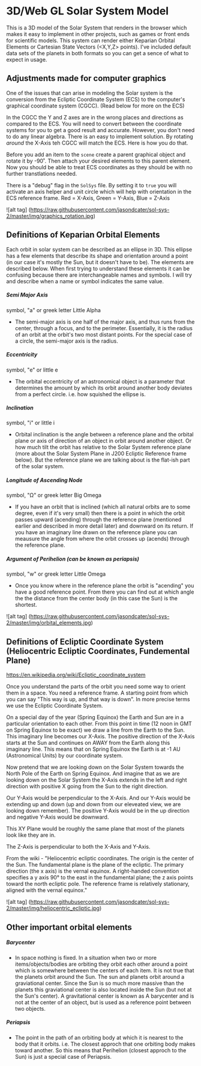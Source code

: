 # 3D/Web GL Solar System Model

This is a 3D model of the Solar System that renders in the browser which makes it easy to implement in other projects, such as games or front ends for scientific models. This system can render either Keparian Orbital Elements or Cartesian State Vectors (<X,Y,Z> points). I've included default data sets of the planets in both formats so you can get a sence of what to expect in usage.

## Adjustments made for computer graphics

One of the issues that can arise in modeling the Solar system is the conversion from the Ecliptic Coordinate System (ECS) to the computer's graphical coordinate system (CGCC). (Read below for more on the ECS)

In the CGCC the Y and Z axes are in the wrong places and directions as compared to the ECS. You will need to convert between the coordinate systems for you to get a good result and accurate. However, you don't need to do any linear algebra. There is an easy to implement solution. By rotating _around_ the X-Axis teh CGCC will match the ECS. Here is how you do that.

Before you add an item to the `scene` create a parent graphical object and rotate it by -90˚. Then attach your desired elements to this parent element. Now you should be able to treat ECS coordinates as they should be with no further transtlations needed. 

There is a "debug" flag in the `SolSys` file. By setting it to `true` you will activate an axis helper and unit circle which will help with orientation in the ECS reference frame. Red = X-Axis, Green = Y-Axis, Blue = Z-Axis

![alt tag] (https://raw.githubusercontent.com/jasondcater/sol-sys-2/master/img/graphics_rotation.jpg)

## Definitions of Keparian Orbital Elements

Each orbit in solar system can be described as an ellipse in 3D. This ellipse has a few elements that describe its shape and orientation around a point (in our case it's mostly the Sun, but it doesn't have to be). The elements are described below. When first trying to understand these elements it can be confusing because there are interchangeable names and symbols. I will try and describe when a name or symbol indicates the same value.

##### Semi Major Axis
symbol, "a" or greek letter Little Alpha
  * The semi-major axis is one half of the major axis, and thus runs from the center, through a focus, and to the perimeter. Essentially, it is the radius of an orbit at the orbit's two most distant points. For the special case of a circle, the semi-major axis is the radius.

##### Eccentricity
symbol, "e" or little e
  * The orbital eccentricity of an astronomical object is a parameter that determines the amount by which its orbit around another body deviates from a perfect circle. i.e. how squished the ellipse is.

##### Inclination
symbol, "i" or little i
 * Orbital inclination is the angle between a reference plane and the orbital plane or axis of direction of an object in orbit around another object. Or how much tilt the orbit has relative to the Solar System reference plane (more about the Solar System Plane in J200 Ecliptic Reference frame below). But the reference plane we are talking about is the flat-ish part of the solar system.

##### Longitude of Ascending Node
symbol, "Ω" or greek letter Big Omega
 * If you have an orbit that is inclined (which all natural orbits are to some degree, even if it's very small) then there is a point in which the orbit passes upward (acending) through the reference plane (mentioned earlier and described in more detail later) and downward on its return. If you have an imaginary line drawn on the reference plane you can meausure the angle from where the orbit crosses up (acends) through the reference plane.

##### Argument of Perihelion (can be known as periapsis)
symbol, "w" or greek letter Little Omega
  * Once you know where in the reference plane the orbit is "acending" you have a good reference point. From there you can find out at which angle the the distance from the center body (in this case the Sun) is the shortest.

![alt tag] (https://raw.githubusercontent.com/jasondcater/sol-sys-2/master/img/orbital_elements.jpg)

## Definitions of Ecliptic Coordinate System (Heliocentric Ecliptic Coordinates, Fundemental Plane)
https://en.wikipedia.org/wiki/Ecliptic_coordinate_system

Once you understand the parts of the orbit you need some way to orient them in a space. You need a reference frame. A starting point from which you can say "This way is up, and that way is down". In more precise terms we use the Ecliptic Coordinate System. 

On a special day of the year (Spring Equinox) the Earth and Sun are in a particular orientation to each other. 
From this point in time (12 noon in GMT on Spring Equinox to be exact) we draw a line from the Earth to the Sun.
This imaginary line becomes our X-Axis. The positive direction of the X-Axis starts at the Sun and continues on AWAY from the Earth along this imaginary line. This means that on Spring Equinox the Earth is at -1 AU (Astronomical Units) by our coordinate system. 

Now pretend that we are looking down on the Solar System towards the North Pole of the Earth on Spring Equinox. 
And imagine that as we are looking down on the Solar System the X-Axis extends in the left and right direction with positive X going from the Sun to the right direction.

Our Y-Axis would be perpendicular to the X-Axis. And our Y-Axis would be extending up and down (up and down from our eleveated view, we are looking down remember). The positive Y-Axis would be in the up direction and negative Y-Axis would be downward.

This XY Plane would be roughly the same plane that most of the planets look like they are in.

The Z-Axis is perpendicular to both the X-Axis and Y-Axis.

From the wiki - "Heliocentric ecliptic coordinates. The origin is the center of the Sun. The fundamental plane is the plane of the ecliptic. The primary direction (the x axis) is the vernal equinox. A right-handed convention specifies a y axis 90° to the east in the fundamental plane; the z axis points toward the north ecliptic pole. The reference frame is relatively stationary, aligned with the vernal equinox."

![alt tag] (https://raw.githubusercontent.com/jasondcater/sol-sys-2/master/img/heliocentric_ecliptic.jpg)

## Other important orbital elements

##### Barycenter
  * In space nothing is fixed. In a situation when two or more items/objects/bodies are orbiting they orbit each other around a point which is somewhere between the centers of each item. It is not true that the planets orbit around the Sun. The sun and planets orbit around a graviational center. Since the Sun is so much more massive than the planets this graviational center is also located inside the Sun (but not at the Sun's center). A gravitational center is known as A barycenter and is not at the center of an object, but is used as a reference point between two objects.

##### Periapsis
  * The point in the path of an orbiting body at which it is nearest to the body that it orbits. i.e. The closest approch that one orbiting body makes toward another. So this means that Perihelion (closest approch to the Sun) is just a special case of Periapsis.